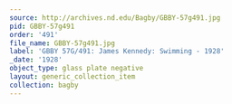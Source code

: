 ```yaml
---
source: http://archives.nd.edu/Bagby/GBBY-57g491.jpg
pid: GBBY-57g491
order: '491'
file_name: GBBY-57g491.jpg
label: 'GBBY 57G/491: James Kennedy: Swimming - 1928'
_date: '1928'
object_type: glass plate negative
layout: generic_collection_item
collection: bagby
---
```

